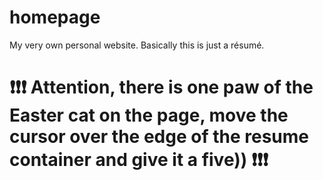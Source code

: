 # homepage
My very own personal website. Basically this is just a résumé.

# ❗❗❗ Attention, there is one paw of the Easter cat on the page, move the cursor over the edge of the resume container and give it a five)) ❗❗❗
